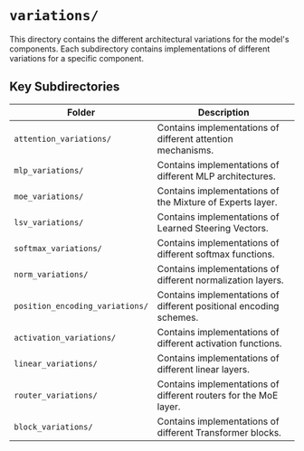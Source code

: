 # `variations/`

This directory contains the different architectural variations for the model's components. Each subdirectory contains implementations of different variations for a specific component.

## Key Subdirectories

| Folder | Description |
|---|---|
| `attention_variations/` | Contains implementations of different attention mechanisms. |
| `mlp_variations/` | Contains implementations of different MLP architectures. |
| `moe_variations/` | Contains implementations of the Mixture of Experts layer. |
| `lsv_variations/` | Contains implementations of Learned Steering Vectors. |
| `softmax_variations/` | Contains implementations of different softmax functions. |
| `norm_variations/` | Contains implementations of different normalization layers. |
| `position_encoding_variations/` | Contains implementations of different positional encoding schemes. |
| `activation_variations/` | Contains implementations of different activation functions. |
| `linear_variations/` | Contains implementations of different linear layers. |
| `router_variations/` | Contains implementations of different routers for the MoE layer. |
| `block_variations/` | Contains implementations of different Transformer blocks. |